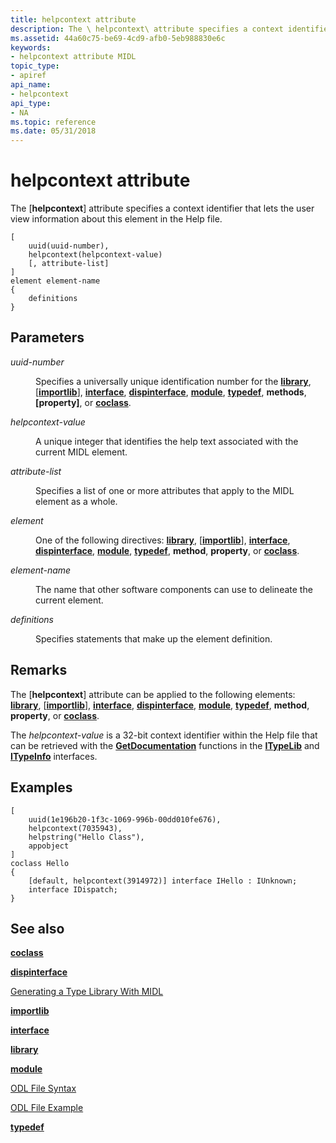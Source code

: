 ```yaml
---
title: helpcontext attribute
description: The \ helpcontext\ attribute specifies a context identifier that lets the user view information about this element in the Help file.
ms.assetid: 44a60c75-be69-4cd9-afb0-5eb988830e6c
keywords:
- helpcontext attribute MIDL
topic_type:
- apiref
api_name:
- helpcontext
api_type:
- NA
ms.topic: reference
ms.date: 05/31/2018
---
```


# helpcontext attribute

The \[**helpcontext**\] attribute specifies a context identifier that lets the user view information about this element in the Help file.

``` syntax
[
    uuid(uuid-number), 
    helpcontext(helpcontext-value)
    [, attribute-list]
] 
element element-name
{
    definitions
}
```

## Parameters

<dl> <dt>

*uuid-number* 
</dt> <dd>

Specifies a universally unique identification number for the [**library**](library.md), \[[**importlib**](importlib.md)\], [**interface**](interface.md), [**dispinterface**](dispinterface.md), [**module**](module.md), [**typedef**](typedef.md), **methods**, **\[property\]**, or [**coclass**](coclass.md).

</dd> <dt>

*helpcontext-value* 
</dt> <dd>

A unique integer that identifies the help text associated with the current MIDL element.

</dd> <dt>

*attribute-list* 
</dt> <dd>

Specifies a list of one or more attributes that apply to the MIDL element as a whole.

</dd> <dt>

*element* 
</dt> <dd>

One of the following directives: [**library**](library.md), \[[**importlib**](importlib.md)\], [**interface**](interface.md), [**dispinterface**](dispinterface.md), [**module**](module.md), [**typedef**](typedef.md), **method**, **property**, or [**coclass**](coclass.md).

</dd> <dt>

*element-name* 
</dt> <dd>

The name that other software components can use to delineate the current element.

</dd> <dt>

*definitions* 
</dt> <dd>

Specifies statements that make up the element definition.

</dd> </dl>

## Remarks

The \[**helpcontext**\] attribute can be applied to the following elements: [**library**](library.md), \[[**importlib**](importlib.md)\], [**interface**](interface.md), [**dispinterface**](dispinterface.md), [**module**](module.md), [**typedef**](typedef.md), **method**, **property**, or [**coclass**](coclass.md).

The *helpcontext-value* is a 32-bit context identifier within the Help file that can be retrieved with the [**GetDocumentation**](https://msdn.microsoft.com/en-us/library/ms221396(v=VS.71).aspx) functions in the [**ITypeLib**](https://msdn.microsoft.com/en-us/library/ms221549(v=VS.71).aspx) and [**ITypeInfo**](https://msdn.microsoft.com/en-us/library/ms221696(v=VS.71).aspx) interfaces.

## Examples

``` syntax
[
    uuid(1e196b20-1f3c-1069-996b-00dd010fe676),
    helpcontext(7035943),
    helpstring("Hello Class"),
    appobject
] 
coclass Hello
{
    [default, helpcontext(3914972)] interface IHello : IUnknown;
    interface IDispatch;
}
```

## See also

<dl> <dt>

[**coclass**](coclass.md)
</dt> <dt>

[**dispinterface**](dispinterface.md)
</dt> <dt>

[Generating a Type Library With MIDL](generating-a-type-library-with-midl-2.md)
</dt> <dt>

[**importlib**](importlib.md)
</dt> <dt>

[**interface**](interface.md)
</dt> <dt>

[**library**](library.md)
</dt> <dt>

[**module**](module.md)
</dt> <dt>

[ODL File Syntax](https://msdn.microsoft.com/en-us/library/ms221683(v=VS.71).aspx)
</dt> <dt>

[ODL File Example](https://msdn.microsoft.com/en-us/library/ms221308(v=VS.71).aspx)
</dt> <dt>

[**typedef**](typedef.md)
</dt> </dl>

 

 




